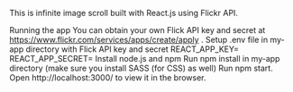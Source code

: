 This is infinite image scroll built with React.js using Flickr API.

Running the app
You can obtain your own Flick API key and secret at https://www.flickr.com/services/apps/create/apply .
Setup .env file in my-app directory with Flick API key and secret REACT_APP_KEY= REACT_APP_SECRET=
Install node.js and npm
Run npm install in my-app directory (make sure you install SASS (for CSS) as well)
Run npm start. Open http://localhost:3000/ to view it in the browser.